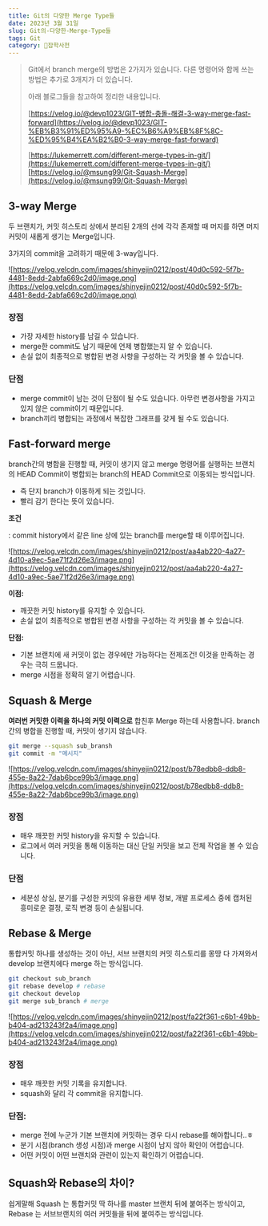 ```yaml
---
title: Git의 다양한 Merge Type들
date: 2023년 3월 31일
slug: Git의-다양한-Merge-Type들
tags: Git
category: 🙏잡학사전
---
```


> Git에서 branch merge의 방법은 2가지가 있습니다. 다른 명령어와 함께 쓰는 방법은 추가로 3개지가 더 있습니다.
>
> 아래 블로그들을 참고하여 정리한 내용입니다.
>
> [https://velog.io/@devp1023/GIT-병합-충돌-해결-3-way-merge-fast-forward](https://velog.io/@devp1023/GIT-%EB%B3%91%ED%95%A9-%EC%B6%A9%EB%8F%8C-%ED%95%B4%EA%B2%B0-3-way-merge-fast-forward)
>
> [https://lukemerrett.com/different-merge-types-in-git/](https://lukemerrett.com/different-merge-types-in-git/)[https://velog.io/@msung99/Git-Squash-Merge](https://velog.io/@msung99/Git-Squash-Merge)

## **3-way Merge**

두 브랜치가, 커밋 히스토리 상에서 분리된 2개의 선에 각각 존재할 때 머지를 하면 머지 커밋이 새롭게 생기는 Merge입니다.

3가지의 commit을 고려하기 때문에 3-way입니다.

![https://velog.velcdn.com/images/shinyejin0212/post/40d0c592-5f7b-4481-8edd-2abfa669c2d0/image.png](https://velog.velcdn.com/images/shinyejin0212/post/40d0c592-5f7b-4481-8edd-2abfa669c2d0/image.png)

### 장**점**

- 가장 자세한 history를 남길 수 있습니다.
- merge한 commit도 남기 때문에 언제 병합했는지 알 수 있습니다.
- 손실 없이 최종적으로 병합된 변경 사항을 구성하는 각 커밋을 볼 수 있습니다.

### 단점

- merge commit이 남는 것이 단점이 될 수도 있습니다. 아무런 변경사항을 가지고 있지 않은 commit이기 때문입니다.
- branch끼리 병합되는 과정에서 복잡한 그래프를 갖게 될 수도 있습니다.

## Fast-forward merge

branch간의 병합을 진행할 때, 커밋이 생기지 않고 merge 명령어를 실행하는 브랜치의 HEAD Commit이 병합되는 branch의 HEAD Commit으로 이동되는 방식입니다.

- 즉 단지 branch가 이동하게 되는 것입니다.
- 빨리 감기 한다는 뜻이 있습니다.

**조건**

: commit history에서 같은 line 상에 있는 branch를 merge할 때 이루어집니다.

![https://velog.velcdn.com/images/shinyejin0212/post/aa4ab220-4a27-4d10-a9ec-5ae71f2d26e3/image.png](https://velog.velcdn.com/images/shinyejin0212/post/aa4ab220-4a27-4d10-a9ec-5ae71f2d26e3/image.png)

**이점:**

- 깨끗한 커밋 history를 유지할 수 있습니다.
- 손실 없이 최종적으로 병합된 변경 사항을 구성하는 각 커밋을 볼 수 있습니다.

**단점:**

- 기본 브랜치에 새 커밋이 없는 경우에만 가능하다는 전제조건! 이것을 만족하는 경우는 극히 드뭅니다.
- merge 시점을 정확히 알기 어렵습니다.

## Squash & Merge

**여러번 커밋한 이력을 하나의 커밋 이력으로** 합친후 Merge 하는데 사용합니다. branch간의 병합을 진행할 때, 커밋이 생기지 않습니다.

```bash
git merge --squash sub_bransh
git commit -m "메시지"
```

![https://velog.velcdn.com/images/shinyejin0212/post/b78edbb8-ddb8-455e-8a22-7dab6bce99b3/image.png](https://velog.velcdn.com/images/shinyejin0212/post/b78edbb8-ddb8-455e-8a22-7dab6bce99b3/image.png)

### 장점

- 매우 깨끗한 커밋 history을 유지할 수 있습니다.
- 로그에서 여러 커밋을 통해 이동하는 대신 단일 커밋을 보고 전체 작업을 볼 수 있습니다.

### **단점**

- 세분성 상실, 분기를 구성한 커밋의 유용한 세부 정보, 개발 프로세스 중에 캡처된 흥미로운 결정, 로직 변경 등이 손실됩니다.

## Rebase & Merge

통합커밋 하나를 생성하는 것이 아닌, 서브 브랜치의 커밋 히스토리를 몽땅 다 가져와서 develop 브랜치에다 merge 하는 방식입니다.

```bash
git checkout sub_branch
git rebase develop # rebase
git checkout develop
git merge sub_branch # merge
```

![https://velog.velcdn.com/images/shinyejin0212/post/fa22f361-c6b1-49bb-b404-ad213243f2a4/image.png](https://velog.velcdn.com/images/shinyejin0212/post/fa22f361-c6b1-49bb-b404-ad213243f2a4/image.png)

### **장점**

- 매우 깨끗한 커밋 기록을 유지합니다.
- squash와 달리 각 commit을 유지합니다.

### **단점:**

- merge 전에 누군가 기본 브랜치에 커밋하는 경우 다시 rebase를 해야합니다..ㅎ
- 분기 시점(branch 생성 시점)과 merge 시점이 남지 않아 확인이 어렵습니다.
- 어떤 커밋이 어떤 브랜치와 관련이 있는지 확인하기 어렵습니다.

## Squash와 Rebase의 차이?

쉽게말해 Squash 는 통합커밋 딱 하나를 master 브랜치 뒤에 붙여주는 방식이고, Rebase 는 서브브랜치의 여러 커밋들을 뒤에 붙여주는 방식입니다.
